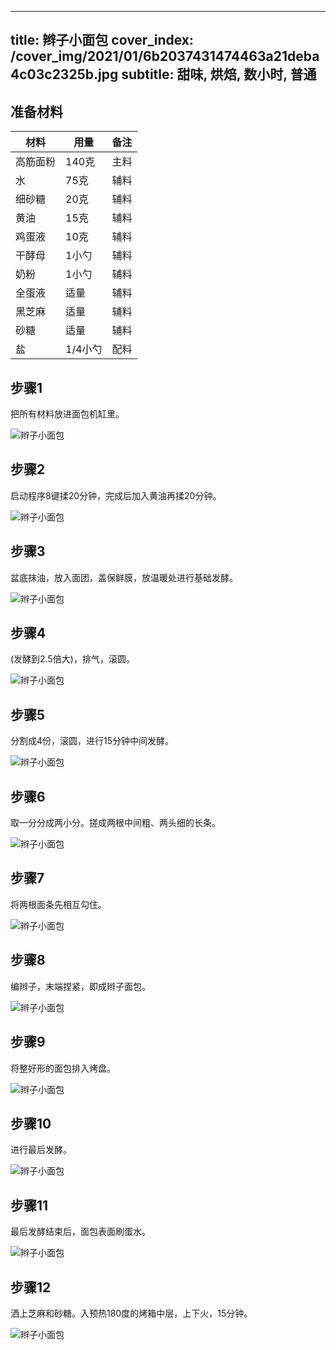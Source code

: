
---
title: 辫子小面包
cover_index: /cover_img/2021/01/6b2037431474463a21deba4c03c2325b.jpg
subtitle: 甜味, 烘焙, 数小时, 普通
---

## 准备材料

| 材料     | 用量 | 备注|
| ------- | ----- | --- |
| 高筋面粉 | 140克| 主料 |
| 水 | 75克| 辅料 |
| 细砂糖 | 20克| 辅料 |
| 黄油 | 15克| 辅料 |
| 鸡蛋液 | 10克| 辅料 |
| 干酵母 | 1小勺| 辅料 |
| 奶粉 | 1小勺| 辅料 |
| 全蛋液 | 适量| 辅料 |
| 黑芝麻 | 适量| 辅料 |
| 砂糖 | 适量| 辅料 |
| 盐 | 1/4小勺| 配料 |

## 步骤1

把所有材料放进面包机缸里。

![辫子小面包](https://i8.meishichina.com/attachment/recipe/201010/201010091620345.jpg?x-oss-process=style/p320) 

## 步骤2

启动程序8键揉20分钟，完成后加入黄油再揉20分钟。

![辫子小面包](https://i8.meishichina.com/attachment/recipe/201010/201010091620446.jpg?x-oss-process=style/p320) 

## 步骤3

盆底抹油，放入面团，盖保鲜膜，放温暖处进行基础发酵。

![辫子小面包](https://i8.meishichina.com/attachment/recipe/201010/201010091621374.jpg?x-oss-process=style/p320) 

## 步骤4

(发酵到2.5倍大)，排气，滚圆。

![辫子小面包](https://i8.meishichina.com/attachment/recipe/201010/201010091621038.jpg?x-oss-process=style/p320) 

## 步骤5

分割成4份，滚圆，进行15分钟中间发酵。

![辫子小面包](https://i8.meishichina.com/attachment/recipe/201010/201010091621110.jpg?x-oss-process=style/p320) 

## 步骤6

取一分分成两小分。搓成两根中间粗、两头细的长条。

![辫子小面包](https://i8.meishichina.com/attachment/recipe/201010/201010091621164.jpg?x-oss-process=style/p320) 

## 步骤7

将两根面条先相互勾住。

![辫子小面包](https://i8.meishichina.com/attachment/recipe/201010/201010091621595.jpg?x-oss-process=style/p320) 

## 步骤8

编辫子，末端捏紧，即成辫子面包。

![辫子小面包](https://i8.meishichina.com/attachment/recipe/201010/201010091622117.jpg?x-oss-process=style/p320) 

## 步骤9

将整好形的面包排入烤盘。

![辫子小面包](https://i8.meishichina.com/attachment/recipe/201010/201010091622243.jpg?x-oss-process=style/p320) 

## 步骤10

进行最后发酵。

![辫子小面包](https://i8.meishichina.com/attachment/recipe/201010/201010091622343.jpg?x-oss-process=style/p320) 

## 步骤11

最后发酵结束后，面包表面刷蛋水。

![辫子小面包](https://i8.meishichina.com/attachment/recipe/201010/201010091622456.jpg?x-oss-process=style/p320) 

## 步骤12

洒上芝麻和砂糖。入预热180度的烤箱中层，上下火，15分钟。

![辫子小面包](https://i8.meishichina.com/attachment/recipe/201010/201010091622513.jpg?x-oss-process=style/p320) 


